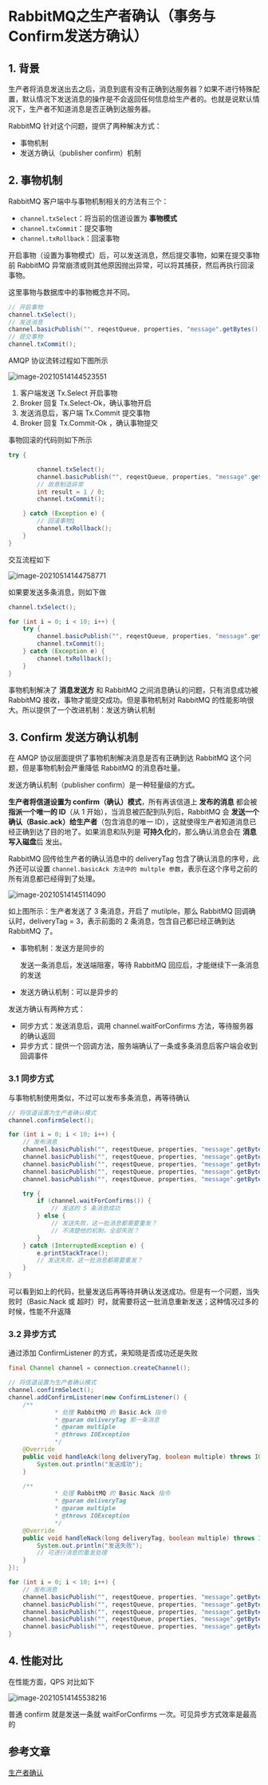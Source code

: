 # RabbitMQ之生产者确认（事务与Confirm发送方确认）

## 1. 背景

生产者将消息发送出去之后，消息到底有没有正确到达服务器？如果不进行特殊配置，默认情况下发送消息的操作是不会返回任何信息给生产者的。也就是说默认情况下，生产者不知道消息是否正确到达服务器。

RabbitMQ 针对这个问题，提供了两种解决方式：

- 事物机制
- 发送方确认（publisher confirm）机制

## 2. 事物机制

RabbitMQ 客户端中与事物机制相关的方法有三个：

- `channel.txSelect`：将当前的信道设置为 **事物模式**
- `channel.txCommit`：提交事物
- `channel.txRollback`：回滚事物

开启事物（设置为事物模式）后，可以发送消息，然后提交事物，如果在提交事物前 RabbitMQ 异常崩溃或则其他原因抛出异常，可以将其捕获，然后再执行回滚事物。

这里事物与数据库中的事物概念并不同。

```java
// 开启事物
channel.txSelect();
// 发送消息
channel.basicPublish("", reqestQueue, properties, "message".getBytes());
// 提交事物
channel.txCommit();
```

AMQP 协议流转过程如下图所示

![image-20210514144523551](https://zszblog.oss-cn-beijing.aliyuncs.com/zszblog/blogimage-master/image-20210514144523551.png)

1. 客户端发送 Tx.Select 开启事物
2. Broker 回复 Tx.Select-Ok，确认事物开启
3. 发送消息后，客户端 Tx.Commit 提交事物
4. Broker 回复 Tx.Commit-Ok ，确认事物提交

事物回滚的代码则如下所示

```java
try {

        channel.txSelect();
        channel.basicPublish("", reqestQueue, properties, "message".getBytes());
        // 故意制造异常
        int result = 1 / 0;
        channel.txCommit();

    } catch (Exception e) {
    	// 回滚事物1
        channel.txRollback();
    }
}
```

交互流程如下

![image-20210514144758771](https://zszblog.oss-cn-beijing.aliyuncs.com/zszblog/blogimage-master/image-20210514144758771.png)

如果要发送多条消息，则如下做

```java
channel.txSelect();

for (int i = 0; i < 10; i++) {
    try {
        channel.basicPublish("", reqestQueue, properties, "message".getBytes());
        channel.txCommit();
    } catch (Exception e) {
        channel.txRollback();
    }
}
```

事物机制解决了 **消息发送方** 和 RabbitMQ 之间消息确认的问题，只有消息成功被 RabbitMQ 接收，事物才能提交成功。但是事物机制对 RabbitMQ 的性能影响很大。所以提供了一个改进机制：发送方确认机制

## 3. Confirm 发送方确认机制

在 AMQP 协议层面提供了事物机制解决消息是否有正确到达 RabbitMQ 这个问题，但是事物机制会严重降低 RabbitMQ 的消息吞吐量。

发送方确认机制（publisher confirm）是一种轻量级的方式。

**生产者将信道设置为 confirm（确认）模式**，所有再该信道上 **发布的消息** 都会被 **指派一个唯一的 ID**（从 1 开始），当消息被匹配到队列后，RabbitMQ 会 **发送一个确认（Basic.ack）给生产者**（包含消息的唯一 ID），这就使得生产者知道消息已经正确到达了目的地了。如果消息和队列是 **可持久化**的，那么确认消息会在 **消息写入磁盘**后 发出。

RabbitMQ 回传给生产者的确认消息中的 deliveryTag 包含了确认消息的序号，此外还可以设置 `channel.basicAck 方法中的 multple 参数`，表示在这个序号之前的所有消息都已经得到了处理。

![image-20210514145114090](https://zszblog.oss-cn-beijing.aliyuncs.com/zszblog/blogimage-master/image-20210514145114090.png)

如上图所示：生产者发送了 3 条消息，开启了 mutilple，那么 RabbitMQ 回调确认时，deliveryTag = 3，表示前面的 2 条消息，包含自己都已经正确到达 RabbitMQ 了。

- 事物机制：发送方是同步的

  发送一条消息后，发送端阻塞，等待 RabbitMQ 回应后，才能继续下一条消息的发送

- 发送方确认机制：可以是异步的

发送方确认有两种方式：

- 同步方式：发送消息后，调用 channel.waitForConfirms 方法，等待服务器的确认返回
- 异步方式：提供一个回调方法，服务端确认了一条或多条消息后客户端会收到回调事件

### 3.1 同步方式

与事物机制使用类似，不过可以发布多条消息，再等待确认

```java
// 将信道设置为生产者确认模式
channel.confirmSelect();

for (int i = 0; i < 10; i++) {
    // 发布消息
    channel.basicPublish("", reqestQueue, properties, "message".getBytes());
    channel.basicPublish("", reqestQueue, properties, "message".getBytes());
    channel.basicPublish("", reqestQueue, properties, "message".getBytes());
    channel.basicPublish("", reqestQueue, properties, "message".getBytes());
    channel.basicPublish("", reqestQueue, properties, "message".getBytes());

    try {
        if (channel.waitForConfirms()) {
            // 发送的 5 条消息成功
        } else {
            // 发送失败，这一批消息都需要重发？
            // 不清楚他的机制，全部失败？
        }
    } catch (InterruptedException e) {
        e.printStackTrace();
        // 发送失败，这一批消息都需要重发？
    }
}
```

可以看到如上的代码，批量发送后再等待并确认发送成功。但是有一个问题，当失败时（Basic.Nack 或 超时）时，就需要将这一批消息重新发送；这种情况过多的时候，性能不升返降

### 3.2 异步方式

通过添加 ConfirmListener 的方式，来知晓是否成功还是失败

```java
final Channel channel = connection.createChannel();

// 将信道设置为生产者确认模式
channel.confirmSelect();
channel.addConfirmListener(new ConfirmListener() {
    /**
             * 处理 RabbitMQ 的 Basic.Ack 指令
             * @param deliveryTag 那一条消息
             * @param multiple
             * @throws IOException
             */
    @Override
    public void handleAck(long deliveryTag, boolean multiple) throws IOException {
        System.out.println("发送成功");
    }

    /**
             * 处理 RabbitMQ 的 Basic.Nack 指令
             * @param deliveryTag
             * @param multiple
             * @throws IOException
             */
    @Override
    public void handleNack(long deliveryTag, boolean multiple) throws IOException {
        System.out.println("发送失败");
        // 可进行消息的重发处理
    }
});

for (int i = 0; i < 10; i++) {
    // 发布消息
    channel.basicPublish("", reqestQueue, properties, "message".getBytes());
    channel.basicPublish("", reqestQueue, properties, "message".getBytes());
    channel.basicPublish("", reqestQueue, properties, "message".getBytes());
    channel.basicPublish("", reqestQueue, properties, "message".getBytes());
    channel.basicPublish("", reqestQueue, properties, "message".getBytes());
}
```

## 4. 性能对比

在性能方面，QPS 对比如下

![image-20210514145538216](https://zszblog.oss-cn-beijing.aliyuncs.com/zszblog/blogimage-master/image-20210514145538216.png)

普通 confirm 就是发送一条就 waitForConfirms 一次。可见异步方式效率是最高的

## 参考文章

[生产者确认](https://zq99299.github.io/mq-tutorial/rabbitmq-ac/04/08.html#%E4%BA%8B%E7%89%A9%E6%9C%BA%E5%88%B6)

